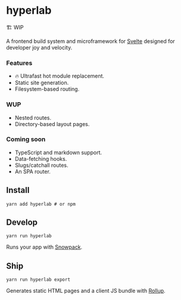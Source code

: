 # hyperlab

🏗 WIP

A frontend build system and microframework for [Svelte](https://svelte.dev/) designed for developer joy and velocity.

### Features

- 🔥 Ultrafast hot module replacement.
- Static site generation.
- Filesystem-based routing.

### WUP

- Nested routes.
- Directory-based layout pages.

### Coming soon

- TypeScript and markdown support.
- Data-fetching hooks.
- Slugs/catchall routes.
- An SPA router.

## Install

```shell
yarn add hyperlab # or npm
```

## Develop

```shell
yarn run hyperlab
```

Runs your app with [Snowpack](https://www.snowpack.dev/).

## Ship

```shell
yarn run hyperlab export
```

Generates static HTML pages and a client JS bundle with [Rollup](https://rollupjs.org/guide/en/).
